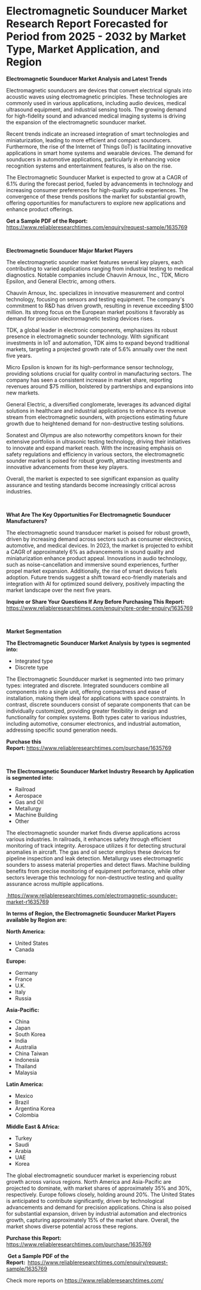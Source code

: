 <p><h1>Electromagnetic Sounducer Market Research Report Forecasted for Period from 2025 -  2032 by Market Type, Market Application, and Region</h1></p><p><strong>Electromagnetic Sounducer Market Analysis and Latest Trends</strong></p>
<p><p>Electromagnetic sounducers are devices that convert electrical signals into acoustic waves using electromagnetic principles. These technologies are commonly used in various applications, including audio devices, medical ultrasound equipment, and industrial sensing tools. The growing demand for high-fidelity sound and advanced medical imaging systems is driving the expansion of the electromagnetic sounducer market.</p><p>Recent trends indicate an increased integration of smart technologies and miniaturization, leading to more efficient and compact sounducers. Furthermore, the rise of the Internet of Things (IoT) is facilitating innovative applications in smart home systems and wearable devices. The demand for sounducers in automotive applications, particularly in enhancing voice recognition systems and entertainment features, is also on the rise.</p><p>The Electromagnetic Sounducer Market is expected to grow at a CAGR of 6.1% during the forecast period, fueled by advancements in technology and increasing consumer preferences for high-quality audio experiences. The convergence of these trends positions the market for substantial growth, offering opportunities for manufacturers to explore new applications and enhance product offerings.</p></p>
<p><strong>Get a Sample PDF of the Report:&nbsp;</strong> <a href="https://www.reliableresearchtimes.com/enquiry/request-sample/1635769?utm_campaign=2642&utm_medium=2&utm_source=Github&utm_content=ia&utm_term=23032025&utm_id=electromagnetic-sounducer">https://www.reliableresearchtimes.com/enquiry/request-sample/1635769</a></p>
<p>&nbsp;</p>
<p><strong>Electromagnetic Sounducer Major Market Players</strong></p>
<p><p>The electromagnetic sounder market features several key players, each contributing to varied applications ranging from industrial testing to medical diagnostics. Notable companies include Chauvin Arnoux, Inc., TDK, Micro Epsilon, and General Electric, among others.</p><p>Chauvin Arnoux, Inc. specializes in innovative measurement and control technology, focusing on sensors and testing equipment. The company's commitment to R&D has driven growth, resulting in revenue exceeding $100 million. Its strong focus on the European market positions it favorably as demand for precision electromagnetic testing devices rises.</p><p>TDK, a global leader in electronic components, emphasizes its robust presence in electromagnetic sounder technology. With significant investments in IoT and automation, TDK aims to expand beyond traditional markets, targeting a projected growth rate of 5.6% annually over the next five years.</p><p>Micro Epsilon is known for its high-performance sensor technology, providing solutions crucial for quality control in manufacturing sectors. The company has seen a consistent increase in market share, reporting revenues around $75 million, bolstered by partnerships and expansions into new markets.</p><p>General Electric, a diversified conglomerate, leverages its advanced digital solutions in healthcare and industrial applications to enhance its revenue stream from electromagnetic sounders, with projections estimating future growth due to heightened demand for non-destructive testing solutions.</p><p>Sonatest and Olympus are also noteworthy competitors known for their extensive portfolios in ultrasonic testing technology, driving their initiatives to innovate and expand market reach. With the increasing emphasis on safety regulations and efficiency in various sectors, the electromagnetic sounder market is poised for robust growth, attracting investments and innovative advancements from these key players. </p><p>Overall, the market is expected to see significant expansion as quality assurance and testing standards become increasingly critical across industries.</p></p>
<p>&nbsp;</p>
<p><strong>What Are The Key Opportunities For Electromagnetic Sounducer Manufacturers?</strong></p>
<p><p>The electromagnetic sound transducer market is poised for robust growth, driven by increasing demand across sectors such as consumer electronics, automotive, and medical devices. In 2023, the market is projected to exhibit a CAGR of approximately 6% as advancements in sound quality and miniaturization enhance product appeal. Innovations in audio technology, such as noise-cancellation and immersive sound experiences, further propel market expansion. Additionally, the rise of smart devices fuels adoption. Future trends suggest a shift toward eco-friendly materials and integration with AI for optimized sound delivery, positively impacting the market landscape over the next five years.</p></p>
<p><strong>Inquire or Share Your Questions If Any Before Purchasing This Report:</strong> <a href="https://www.reliableresearchtimes.com/enquiry/pre-order-enquiry/1635769?utm_campaign=2642&utm_medium=2&utm_source=Github&utm_content=ia&utm_term=23032025&utm_id=electromagnetic-sounducer">https://www.reliableresearchtimes.com/enquiry/pre-order-enquiry/1635769</a></p>
<p>&nbsp;</p>
<p><strong>Market Segmentation</strong></p>
<p><strong>The Electromagnetic Sounducer Market Analysis by types is segmented into:</strong></p>
<p><ul><li>Integrated type</li><li>Discrete type</li></ul></p>
<p><p>The Electromagnetic Soundducer market is segmented into two primary types: integrated and discrete. Integrated sounducers combine all components into a single unit, offering compactness and ease of installation, making them ideal for applications with space constraints. In contrast, discrete sounducers consist of separate components that can be individually customized, providing greater flexibility in design and functionality for complex systems. Both types cater to various industries, including automotive, consumer electronics, and industrial automation, addressing specific sound generation needs.</p></p>
<p><strong>Purchase this Report:&nbsp;</strong><a href="https://www.reliableresearchtimes.com/purchase/1635769?utm_campaign=2642&utm_medium=2&utm_source=Github&utm_content=ia&utm_term=23032025&utm_id=electromagnetic-sounducer">https://www.reliableresearchtimes.com/purchase/1635769</a></p>
<p>&nbsp;</p>
<p><strong>The Electromagnetic Sounducer Market Industry Research by Application is segmented into:</strong></p>
<p><ul><li>Railroad</li><li>Aerospace</li><li>Gas and Oil</li><li>Metallurgy</li><li>Machine Building</li><li>Other</li></ul></p>
<p><p>The electromagnetic sounder market finds diverse applications across various industries. In railroads, it enhances safety through efficient monitoring of track integrity. Aerospace utilizes it for detecting structural anomalies in aircraft. The gas and oil sector employs these devices for pipeline inspection and leak detection. Metallurgy uses electromagnetic sounders to assess material properties and detect flaws. Machine building benefits from precise monitoring of equipment performance, while other sectors leverage this technology for non-destructive testing and quality assurance across multiple applications.</p></p>
<p><a href="https://www.reliableresearchtimes.com/electromagnetic-sounducer-market-r1635769?utm_campaign=2642&utm_medium=2&utm_source=Github&utm_content=ia&utm_term=23032025&utm_id=electromagnetic-sounducer">&nbsp;https://www.reliableresearchtimes.com/electromagnetic-sounducer-market-r1635769</a></p>
<p><strong>In terms of Region, the Electromagnetic Sounducer Market Players available by Region are:</strong></p>
<p>
    <p> <strong> North America: </strong>
        <ul>
            <li>United States</li>
            <li>Canada</li>
        </ul>
        </p> 
    <p> <strong> Europe: </strong>
        <ul>
            <li>Germany</li>
            <li>France</li>
            <li>U.K.</li>
            <li>Italy</li>
            <li>Russia</li>
        </ul>
        </p> 
    <p> <strong> Asia-Pacific: </strong>
        <ul>
            <li>China</li>
            <li>Japan</li>
            <li>South Korea</li>
            <li>India</li>
            <li>Australia</li>
            <li>China Taiwan</li>
            <li>Indonesia</li>
            <li>Thailand</li>
            <li>Malaysia</li>
        </ul>
        </p> 
    <p> <strong> Latin America: </strong>
        <ul>
            <li>Mexico</li>
            <li>Brazil</li>
            <li>Argentina Korea</li>
            <li>Colombia</li>
        </ul>
        </p> 
    <p> <strong> Middle East & Africa: </strong>
        <ul>
            <li>Turkey</li>
            <li>Saudi</li>
            <li>Arabia</li>
            <li>UAE</li>
            <li>Korea</li>
        </ul>
    </p>
    </p>
<p><p>The global electromagnetic sounducer market is experiencing robust growth across various regions. North America and Asia-Pacific are projected to dominate, with market shares of approximately 35% and 30%, respectively. Europe follows closely, holding around 20%. The United States is anticipated to contribute significantly, driven by technological advancements and demand for precision applications. China is also poised for substantial expansion, driven by industrial automation and electronics growth, capturing approximately 15% of the market share. Overall, the market shows diverse potential across these regions.</p></p>
<p><strong>Purchase this Report: </strong><a href="https://www.reliableresearchtimes.com/purchase/1635769?utm_campaign=2642&utm_medium=2&utm_source=Github&utm_content=ia&utm_term=23032025&utm_id=electromagnetic-sounducer">https://www.reliableresearchtimes.com/purchase/1635769</a></p>
<p>&nbsp;<strong>Get a Sample PDF of the Report:&nbsp;&nbsp;</strong><a href="https://www.reliableresearchtimes.com/enquiry/request-sample/1635769?utm_campaign=2642&utm_medium=2&utm_source=Github&utm_content=ia&utm_term=23032025&utm_id=electromagnetic-sounducer">https://www.reliableresearchtimes.com/enquiry/request-sample/1635769</a></p>
<p><strong></strong></p>
<p>Check more reports on <a href="https://www.reliableresearchtimes.com/?utm_campaign=2642&utm_medium=2&utm_source=Github&utm_content=ia&utm_term=23032025&utm_id=electromagnetic-sounducer">https://www.reliableresearchtimes.com/</a></p>